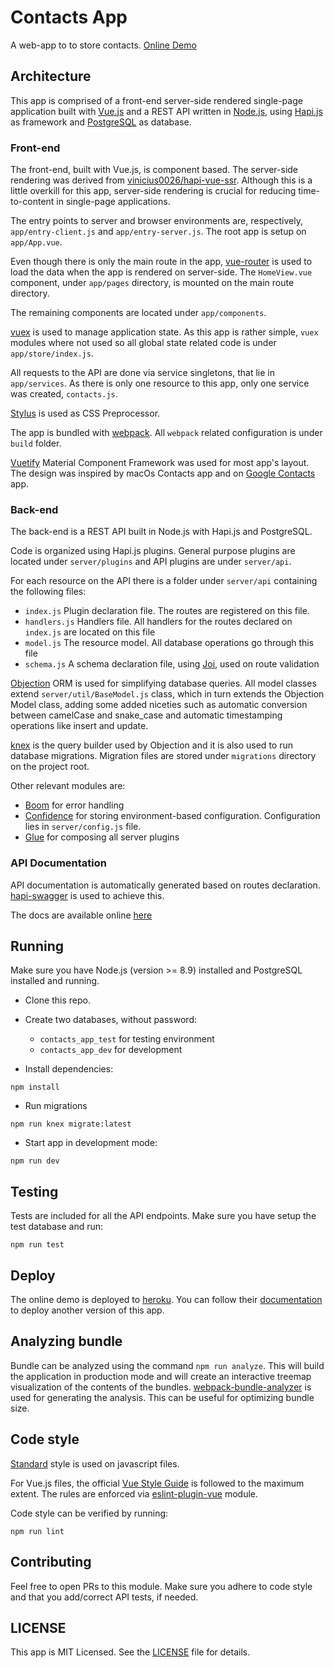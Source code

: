 # Contacts App

A web-app to to store contacts. [Online Demo](https://contacts-app-challenge.herokuapp.com)

## Architecture

This app is comprised of a front-end server-side rendered single-page application built with [Vue.js](https://github.com/vuejs/vue) and a REST API written in [Node.js](https://github.com/nodejs/node), using [Hapi.js](https://github.com/hapijs/hapi) as framework and [PostgreSQL](http://www.postgresql.org/) as database.

### Front-end

The front-end, built with Vue.js, is component based. The server-side rendering was derived from [vinicius0026/hapi-vue-ssr](https://github.com/vinicius0026/hapi-vue-ssr). Although this is a little overkill for this app, server-side rendering is crucial for reducing time-to-content in single-page applications.

The entry points to server and browser environments are, respectively, `app/entry-client.js` and `app/entry-server.js`. The root app is setup on `app/App.vue`.

Even though there is only the main route in the app, [vue-router](https://github.com/vuejs/vue-router) is used to load the data when the app is rendered on server-side. The `HomeView.vue` component, under `app/pages` directory, is mounted on the main route directory.

The remaining components are located under `app/components`.

[vuex](https://github.com/vuejs/vuex) is used to manage application state. As this app is rather simple, `vuex` modules where not used so all global state related code is under `app/store/index.js`.

All requests to the API are done via service singletons, that lie in `app/services`. As there is only one resource to this app, only one service was created, `contacts.js`.

[Stylus](http://stylus-lang.com/) is used as CSS Preprocessor.

The app is bundled with [webpack](https://webpack.github.io/). All `webpack` related configuration is under `build` folder.

[Vuetify](https://vuetifyjs.com/) Material Component Framework was used for most app's layout. The design was inspired by macOs Contacts app and on [Google Contacts](https://contacts.google.com/) app.

### Back-end

The back-end is a REST API built in Node.js with Hapi.js and PostgreSQL.

Code is organized using Hapi.js plugins. General purpose plugins are located under `server/plugins` and API plugins are under `server/api`.

For each resource on the API there is a folder under `server/api` containing the following files:

- `index.js` Plugin declaration file. The routes are registered on this file.
- `handlers.js` Handlers file. All handlers for the routes declared on `index.js` are located on this file
- `model.js` The resource model. All database operations go through this file
- `schema.js` A schema declaration file, using [Joi](https://github.com/hapijs/joi), used on route validation

[Objection](http://vincit.github.io/objection.js/) ORM is used for simplifying database queries. All model classes extend `server/util/BaseModel.js` class, which in turn extends the Objection Model class, adding some added niceties such as automatic conversion between camelCase and snake_case and automatic timestamping operations like insert and update.

[knex](http://knexjs.org/) is the query builder used by Objection and it is also used to run database migrations. Migration files are stored under `migrations` directory on the project root.

Other relevant modules are:

- [Boom](https://github.com/hapijs/boom) for error handling
- [Confidence](https://github.com/hapijs/confidence) for storing environment-based configuration. Configuration lies in `server/config.js` file.
- [Glue](https://github.com/hapijs/glue) for composing all server plugins

### API Documentation

API documentation is automatically generated based on routes declaration. [hapi-swagger](https://github.com/glennjones/hapi-swagger) is used to achieve this.

The docs are available online [here](https://contacts-app-challenge.herokuapp.com/documentation)

## Running

Make sure you have Node.js (version >= 8.9) installed and PostgreSQL installed and running.

- Clone this repo.

- Create two databases, without password:

  - `contacts_app_test` for testing environment
  - `contacts_app_dev` for development

- Install dependencies:

```
npm install
```

- Run migrations

```
npm run knex migrate:latest
```

- Start app in development mode:

```
npm run dev
```

## Testing

Tests are included for all the API endpoints. Make sure you have setup the test database and run:

```
npm run test
```

## Deploy

The online demo is deployed to [heroku](https://heroku.com). You can follow their [documentation](https://devcenter.heroku.com/categories/deployment) to deploy another version of this app.

## Analyzing bundle

Bundle can be analyzed using the command `npm run analyze`. This will build the application in production mode and will create an interactive treemap visualization of the contents of the bundles. [webpack-bundle-analyzer](https://www.npmjs.com/package/webpack-bundle-analyzer) is used for generating the analysis. This can be useful for optimizing bundle size.

## Code style

[Standard](https://standardjs.com/) style is used on javascript files.

For Vue.js files, the official [Vue Style Guide](https://vuejs.org/v2/style-guide/) is followed to the maximum extent. The rules are enforced via [eslint-plugin-vue](https://github.com/vuejs/eslint-plugin-vue) module.

Code style can be verified by running:

```
npm run lint
```

## Contributing

Feel free to open PRs to this module. Make sure you adhere to code style and that you add/correct API tests, if needed.

## LICENSE

This app is MIT Licensed. See the [LICENSE](LICENSE) file for details.
